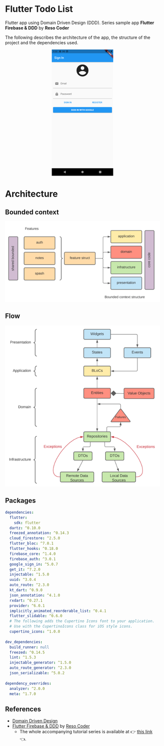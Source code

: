 # Flutter Todo List

Flutter app using Domain Driven Design (DDD). Series sample app **Flutter Firebase & DDD** by **Reso Coder**

The following describes the architecture of the app, the structure of the project and the dependencies used.

<p align="center">

  <img src="https://github.com/santimattius/flutter_todo_list/blob/master/art/screenshot_sign_in.png" width="200"/>
  
</p>

# Architecture 
## Bounded context
<p align="left">
  <img src="https://github.com/santimattius/flutter_todo_list/blob/master/art/bounded_context_ddd.png?raw=true" alt="Project packages"/>
</p>

## Flow
<p align="left">
  <img src="https://github.com/santimattius/flutter_todo_list/blob/master/art/arch_flow_ddd.png?raw=true" alt="Project packages"/>
</p>

## Packages
```yaml
dependencies:
  flutter:
    sdk: flutter
  dartz: ^0.10.0
  freezed_annotation: ^0.14.3
  cloud_firestore: ^2.5.0
  flutter_bloc: ^7.0.1
  flutter_hooks: ^0.18.0
  firebase_core: ^1.4.0
  firebase_auth: ^3.0.1
  google_sign_in: ^5.0.7
  get_it: ^7.2.0
  injectable: ^1.5.0
  uuid: ^3.0.4
  auto_route: ^2.3.0
  kt_dart: ^0.9.0
  json_annotation: ^4.1.0
  rxdart: ^0.27.1
  provider: ^6.0.1
  implicitly_animated_reorderable_list: ^0.4.1
  flutter_slidable: ^0.6.0
  # The following adds the Cupertino Icons font to your application.
  # Use with the CupertinoIcons class for iOS style icons.
  cupertino_icons: ^1.0.0

dev_dependencies:
  build_runner: null
  freezed: ^0.14.5
  lint: ^1.5.3
  injectable_generator: ^1.5.0
  auto_route_generator: ^2.3.0
  json_serializable: ^5.0.2

dependency_overrides:
  analyzer: ^2.0.0
  meta: ^1.7.0
```
## References

- [Domain Driven Design](https://martinfowler.com/bliki/DomainDrivenDesign.html)
- [Flutter Firebase & DDD](https://www.youtube.com/playlist?list=PLB6lc7nQ1n4iS5p-IezFFgqP6YvAJy84U) by [Reso Coder](https://www.youtube.com/c/ResoCoder)
  - The whole accompanying tutorial series is available at 👉 [this link](https://resocoder.com/flutter-firebase-ddd-course) 👈.

